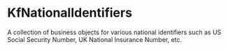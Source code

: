 # KfNationalIdentifiers
A collection of business objects for various national identifiers such as US Social Security Number, UK National Insurance Number, etc.
